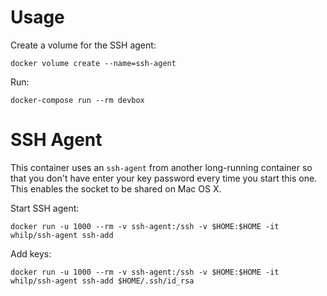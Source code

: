

# Usage

Create a volume for the SSH agent:

    docker volume create --name=ssh-agent 

Run:

    docker-compose run --rm devbox


# SSH Agent

This container uses an `ssh-agent` from another long-running container so that you don't have enter your key password every time you start this one. This enables the socket to be shared on Mac OS X.

Start SSH agent:

    docker run -u 1000 --rm -v ssh-agent:/ssh -v $HOME:$HOME -it whilp/ssh-agent ssh-add

Add keys:

    docker run -u 1000 --rm -v ssh-agent:/ssh -v $HOME:$HOME -it whilp/ssh-agent ssh-add $HOME/.ssh/id_rsa


